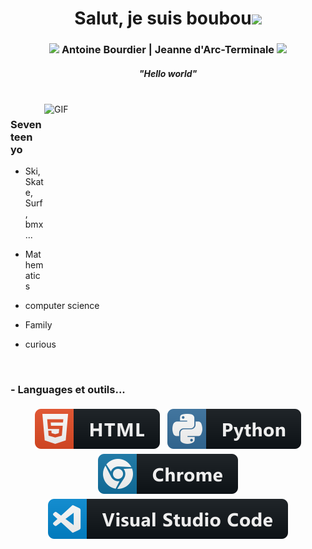 <div align="center">
    <h1>Salut, je suis boubou<img src="https://media.giphy.com/media/hvRJCLFzcasrR4ia7z/giphy.gif" width="25px"> </h1> 
 </div>

 <div align="center">
 <h3><img src="https://media.giphy.com/media/WUlplcMpOCEmTGBtBW/giphy.gif" width="30"> Antoine Bourdier | Jeanne d'Arc-Terminale <img src="https://media.giphy.com/media/WUlplcMpOCEmTGBtBW/giphy.gif" width="30"></h3>
 </div>
 
  <h5 align="center">
    <i>"Hello world"</i>
   </h5>
  
  
 <br />
 <img align="right" height="270px" width="450px" alt="GIF" src="https://media.giphy.com/media/RbDKaczqWovIugyJmW/giphy.gif" />
 <p align="center">
   <h3> Seventeen yo</h3>
 </p>
 
  - Ski, Skate, Surf, bmx...
  
  - Mathematics 
    
  - computer science
 
  - Family
  
  - curious

 <br />
 
 ### - Languages et outils...
 
 <p align="center">
   <img src="https://raw.githubusercontent.com/8bithemant/8bithemant/master/svg/dev/languages/html.svg" alt="html" style="vertical-align:top; margin:4px">    
   <img src="https://raw.githubusercontent.com/8bithemant/8bithemant/master/svg/dev/languages/python.svg" alt="python" style="vertical-align:top; margin:4px">
   <img src="https://raw.githubusercontent.com/8bithemant/8bithemant/master/svg/dev/misc/chrome.svg" alt="chrome" style="vertical-align:top; margin:4px">
   <img src="https://raw.githubusercontent.com/8bithemant/8bithemant/master/svg/dev/tools/visualstudio_code.svg" alt="vscode" style="vertical-align:top; margin:4px">
 </p>
 
 
 <br />
